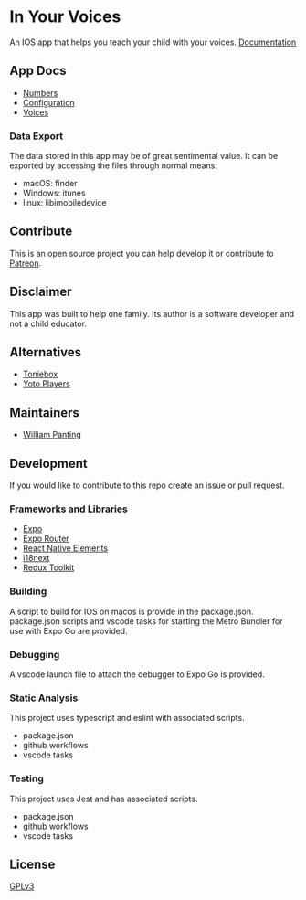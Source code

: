 # In Your Voices

An IOS app that helps you teach your child with your voices.
[Documentation](https://willtp87.github.io/in-your-voices/)

## App Docs

* [Numbers](./docs/numbers.md)
* [Configuration](./docs/config.md)
* [Voices](./docs/voices.md)

### Data Export

The data stored in this app may be of great sentimental value. It can be exported by accessing the files through normal means:

* macOS: finder
* Windows: itunes
* linux: libimobiledevice

## Contribute

This is an open source project you can help develop it or contribute to [Patreon](https://www.patreon.com/WilliamPanting).

## Disclaimer

This app was built to help one family. Its author is a software developer and not a child educator.

## Alternatives

* [Toniebox](https://tonies.com/en-eu/tonieboxes/)
* [Yoto Players](https://ca.yotoplay.com/)

## Maintainers

* [William Panting](https://github.com/willtp87)

## Development

If you would like to contribute to this repo create an issue or pull request.

### Frameworks and Libraries

* [Expo](https://expo.dev/)
* [Expo Router](https://docs.expo.dev/router/introduction/)
* [React Native Elements](https://reactnativeelements.com/docs)
* [i18next](https://www.i18next.com/)
* [Redux Toolkit](https://redux-toolkit.js.org/)

### Building

A script to build for IOS on macos is provide in the package.json.
package.json scripts and vscode tasks for starting the Metro Bundler for use with Expo Go are provided.

### Debugging

A vscode launch file to attach the debugger to Expo Go is provided.

### Static Analysis

This project uses typescript and eslint with associated scripts.

* package.json
* github workflows
* vscode tasks

### Testing

This project uses Jest and has associated scripts.

* package.json
* github workflows
* vscode tasks

## License

[GPLv3](http://www.gnu.org/licenses/gpl-3.0.txt)
